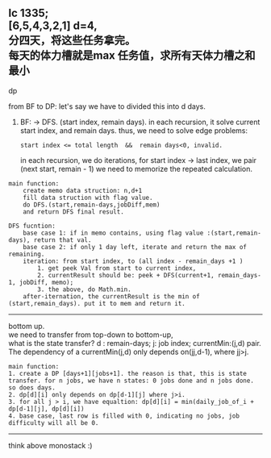 lc 1335;  
[6,5,4,3,2,1] d=4,  
分四天，将这些任务拿完。  
每天的体力槽就是max 任务值，求所有天体力槽之和最小 
------------------
dp

from BF to DP:
let's say we have to divided this into d days. 
1. BF: -> DFS.
(start index, remain days). 
    in each recursion, it solve current start index, and remain days.
    thus, we need to solve edge problems: 
    ```
    start index <= total length  &&  remain days<0, invalid.
    ```

    in each recursion, we do iterations, for start index -> last index, we pair (next start, remain - 1)
    we need to memorize the repeated calculation.

```
main function:
    create memo data struction: n,d+1
    fill data struction with flag value.
    do DFS.(start,remain-days,jobDiff,mem)
    and return DFS final result.

DFS fucntion:
    base case 1: if in memo contains, using flag value :(start,remain-days), return that val.
    base case 2: if only 1 day left, iterate and return the max of remaining.
    iteration: from start index, to (all index - remain_days +1 )
        1. get peek Val from start to current index, 
        2. currentResult should be: peek + DFS(current+1, remain_days-1, jobDiff, memo);
        3. the above, do Math.min.
    after-iternation, the currentResult is the min of (start,remain_days). put it to mem and return it.
```
----------------------

bottom up.  
we need to transfer from top-down to bottom-up,  
what is the state transfer? 
d : remain-days; j: job index; currentMin:(j,d) pair.  
The dependency of a currentMin(j,d) only depends on(jj,d-1), where jj>j. 

```
main function:
1. create a DP [days+1][jobs+1]. the reason is that, this is state transfer. for n jobs, we have n states: 0 jobs done and n jobs done. so does days.
2. dp[d][i] only depends on dp[d-1][j] where j>i.  
3. for all j > i, we have equaltion: dp[d][i] = min(daily_job_of_i + dp[d-1][j], dp[d][i])
4. base case, last row is filled with 0, indicating no jobs, job difficulty will all be 0.
```
-------------------
think above monostack :)
